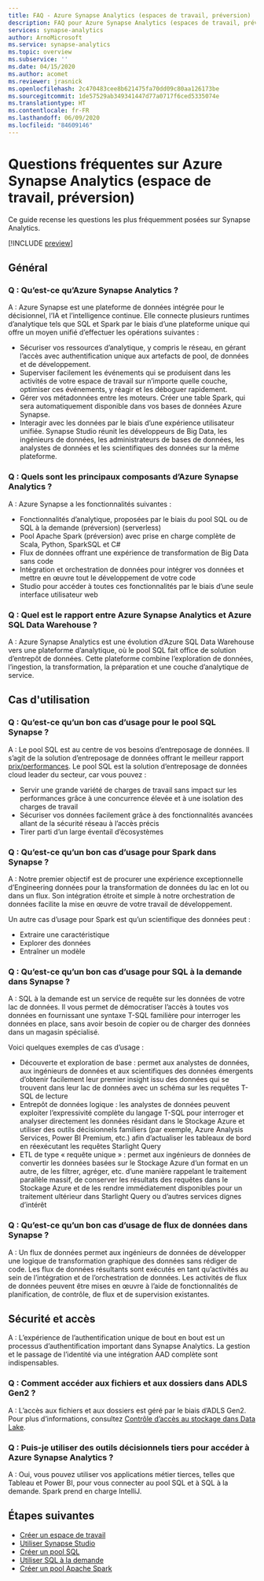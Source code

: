 ```yaml
---
title: FAQ - Azure Synapse Analytics (espaces de travail, préversion)
description: FAQ pour Azure Synapse Analytics (espaces de travail, préversion)
services: synapse-analytics
author: ArnoMicrosoft
ms.service: synapse-analytics
ms.topic: overview
ms.subservice: ''
ms.date: 04/15/2020
ms.author: acomet
ms.reviewer: jrasnick
ms.openlocfilehash: 2c470483cee8b621475fa70dd09c80aa126173be
ms.sourcegitcommit: 1de57529ab349341447d77a0717f6ced5335074e
ms.translationtype: HT
ms.contentlocale: fr-FR
ms.lasthandoff: 06/09/2020
ms.locfileid: "84609146"
---
```

# <a name="azure-synapse-analytics-workspaces-preview-frequently-asked-questions"></a>Questions fréquentes sur Azure Synapse Analytics (espace de travail, préversion)

Ce guide recense les questions les plus fréquemment posées sur Synapse Analytics.

[!INCLUDE [preview](includes/note-preview.md)]

## <a name="general"></a>Général

### <a name="q-what-is-azure-synapse-analytics"></a>Q : Qu’est-ce qu’Azure Synapse Analytics ?

A : Azure Synapse est une plateforme de données intégrée pour le décisionnel, l’IA et l’intelligence continue. Elle connecte plusieurs runtimes d’analytique tels que SQL et Spark par le biais d’une plateforme unique qui offre un moyen unifié d’effectuer les opérations suivantes :

- Sécuriser vos ressources d’analytique, y compris le réseau, en gérant l’accès avec authentification unique aux artefacts de pool, de données et de développement.
- Superviser facilement les événements qui se produisent dans les activités de votre espace de travail sur n’importe quelle couche, optimiser ces événements, y réagir et les déboguer rapidement.
- Gérer vos métadonnées entre les moteurs. Créer une table Spark, qui sera automatiquement disponible dans vos bases de données Azure Synapse.
- Interagir avec les données par le biais d’une expérience utilisateur unifiée. Synapse Studio réunit les développeurs de Big Data, les ingénieurs de données, les administrateurs de bases de données, les analystes de données et les scientifiques des données sur la même plateforme.

### <a name="q-what-are-the-main-components-of-azure-synapse-analytics"></a>Q : Quels sont les principaux composants d’Azure Synapse Analytics ?

A : Azure Synapse a les fonctionnalités suivantes :

- Fonctionnalités d’analytique, proposées par le biais du pool SQL ou de SQL à la demande (préversion) (serverless)
- Pool Apache Spark (préversion) avec prise en charge complète de Scala, Python, SparkSQL et C#
- Flux de données offrant une expérience de transformation de Big Data sans code
- Intégration et orchestration de données pour intégrer vos données et mettre en œuvre tout le développement de votre code
- Studio pour accéder à toutes ces fonctionnalités par le biais d’une seule interface utilisateur web

### <a name="q-how-does-azure-synapse-analytics-relate-to-azure-sql-data-warehouse"></a>Q : Quel est le rapport entre Azure Synapse Analytics et Azure SQL Data Warehouse ?

A : Azure Synapse Analytics est une évolution d’Azure SQL Data Warehouse vers une plateforme d’analytique, où le pool SQL fait office de solution d’entrepôt de données. Cette plateforme combine l’exploration de données, l’ingestion, la transformation, la préparation et une couche d’analytique de service.

## <a name="use-cases"></a>Cas d'utilisation

### <a name="q-what-is-a-good-use-case-for-synapse-sql-pool"></a>Q : Qu’est-ce qu’un bon cas d’usage pour le pool SQL Synapse ?

A : Le pool SQL est au centre de vos besoins d’entreposage de données. Il s’agit de la solution d’entreposage de données offrant le meilleur rapport [prix/performances](https://azure.microsoft.com/services/sql-data-warehouse/compare/). Le pool SQL est la solution d’entreposage de données cloud leader du secteur, car vous pouvez :

- Servir une grande variété de charges de travail sans impact sur les performances grâce à une concurrence élevée et à une isolation des charges de travail
- Sécuriser vos données facilement grâce à des fonctionnalités avancées allant de la sécurité réseau à l’accès précis
- Tirer parti d’un large éventail d’écosystèmes

### <a name="q-what-is-a-good-use-case-for-spark-in-synapse"></a>Q : Qu’est-ce qu’un bon cas d’usage pour Spark dans Synapse ?

A : Notre premier objectif est de procurer une expérience exceptionnelle d’Engineering données pour la transformation de données du lac en lot ou dans un flux. Son intégration étroite et simple à notre orchestration de données facilite la mise en œuvre de votre travail de développement.

Un autre cas d’usage pour Spark est qu’un scientifique des données peut :

- Extraire une caractéristique
- Explorer des données
- Entraîner un modèle

### <a name="q-what-is-a-good-use-case-for-sql-on-demand-in-synapse"></a>Q : Qu’est-ce qu’un bon cas d’usage pour SQL à la demande dans Synapse ?

A : SQL à la demande est un service de requête sur les données de votre lac de données. Il vous permet de démocratiser l’accès à toutes vos données en fournissant une syntaxe T-SQL familière pour interroger les données en place, sans avoir besoin de copier ou de charger des données dans un magasin spécialisé.

Voici quelques exemples de cas d’usage :

- Découverte et exploration de base : permet aux analystes de données, aux ingénieurs de données et aux scientifiques des données émergents d’obtenir facilement leur premier insight issu des données qui se trouvent dans leur lac de données avec un schéma sur les requêtes T-SQL de lecture
- Entrepôt de données logique : les analystes de données peuvent exploiter l’expressivité complète du langage T-SQL pour interroger et analyser directement les données résidant dans le Stockage Azure et utiliser des outils décisionnels familiers (par exemple, Azure Analysis Services, Power BI Premium, etc.) afin d’actualiser les tableaux de bord en réexécutant les requêtes Starlight Query
- ETL de type « requête unique » : permet aux ingénieurs de données de convertir les données basées sur le Stockage Azure d’un format en un autre, de les filtrer, agréger, etc. d’une manière rappelant le traitement parallèle massif, de conserver les résultats des requêtes dans le Stockage Azure et de les rendre immédiatement disponibles pour un traitement ultérieur dans Starlight Query ou d’autres services dignes d’intérêt

### <a name="q-what-is-a-good-use-case-for-data-flow-in-synapse"></a>Q : Qu’est-ce qu’un bon cas d’usage de flux de données dans Synapse ?

A : Un flux de données permet aux ingénieurs de données de développer une logique de transformation graphique des données sans rédiger de code. Les flux de données résultants sont exécutés en tant qu’activités au sein de l’intégration et de l’orchestration de données. Les activités de flux de données peuvent être mises en œuvre à l’aide de fonctionnalités de planification, de contrôle, de flux et de supervision existantes.

## <a name="security-and-access"></a>Sécurité et accès

A : L’expérience de l’authentification unique de bout en bout est un processus d’authentification important dans Synapse Analytics. La gestion et le passage de l’identité via une intégration AAD complète sont indispensables.

### <a name="q-how-do-i-get-access-to-files-and-folders-in-the-adls-gen2"></a>Q : Comment accéder aux fichiers et aux dossiers dans ADLS Gen2 ?

A : L’accès aux fichiers et aux dossiers est géré par le biais d’ADLS Gen2. Pour plus d’informations, consultez [Contrôle d’accès au stockage dans Data Lake](../storage/blobs/data-lake-storage-access-control.md?toc=/azure/synapse-analytics/toc.json&bc=/azure/synapse-analytics/breadcrumb/toc.json).

### <a name="q-can-i-use-third-party-business-intelligence-tools-to-access-azure-synapse-analytics"></a>Q : Puis-je utiliser des outils décisionnels tiers pour accéder à Azure Synapse Analytics ?

A : Oui, vous pouvez utiliser vos applications métier tierces, telles que Tableau et Power BI, pour vous connecter au pool SQL et à SQL à la demande. Spark prend en charge IntelliJ.

## <a name="next-steps"></a>Étapes suivantes

- [Créer un espace de travail](quickstart-create-workspace.md)
- [Utiliser Synapse Studio](quickstart-synapse-studio.md)
- [Créer un pool SQL](quickstart-create-sql-pool-portal.md)
- [Utiliser SQL à la demande](quickstart-sql-on-demand.md)
- [Créer un pool Apache Spark](quickstart-create-apache-spark-pool-portal.md) 
